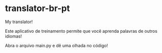 # translator-br-pt

My translator!

Este aplicativo de treinamento permite que você aprenda palavras de outros idiomas!

Abra o arquivo main.py e dê uma olhada no código!
